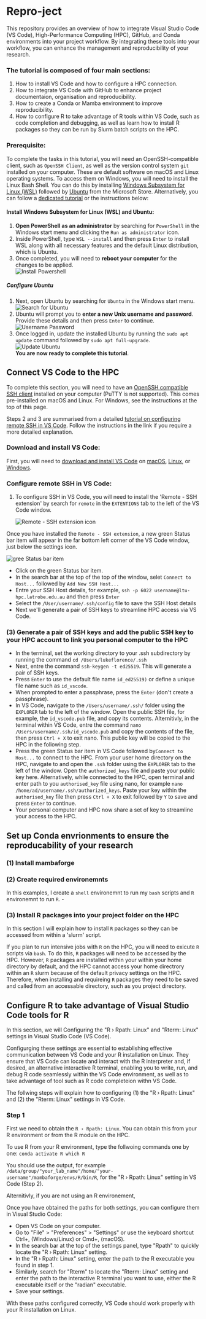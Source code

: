# Repro-ject

This repository provides an overview of how to integrate Visual Studio Code (VS Code), High-Performance Computing (HPC), GitHub, and Conda environments into your project workflow. By integrating these tools into your workflow, you can enhance the management and reproducibility of your research.

### The tutorial is composed of four main sections:
1. How to install VS Code and how to configure a HPC connection.
2. How to integrate VS Code with GitHub to enhance project documentaion, organisation and reproducibility.
3. How to create a Conda or Mamba environment to improve reproducibility.
4. How to configure R to take advantage of R tools within VS Code, such as code completion and debugging, as well as learn how to install R packages so they can be run by Slurm batch scripts on the HPC.

### Prerequisite:
To complete the tasks in this tutorial, you will need an OpenSSH-compatible client, such as `OpenSSH Client`, as well as the version control system `git` installed on your computer. These are default software on macOS and Linux operating systems. To access them on Windows, you will need to install the Linux Bash Shell. You can do this by installing [Windows Subsystem for Linux (WSL)](https://apps.microsoft.com/store/detail/windows-subsystem-for-linux/9P9TQF7MRM4R) followed by [Ubuntu](https://apps.microsoft.com/store/detail/ubuntu/9PDXGNCFSCZV) from the Microsoft Store. Alternatively, you can follow a [dedicated tutorial](https://itsfoss.com/install-bash-on-windows/) or the instructions below:

#### Install Windows Subsystem for Linux (WSL) and Ubuntu:
1. **Open PowerShell as an administrator** by searching for `PowerShell` in the Windows start menu and clicking the `Run as administrator` icon.
2. Inside PowerShell, type `WSL --install` and then press `Enter` to install WSL along with all necessary features and the default Linux distribution, which is Ubuntu.
3. Once completed, you will need to **reboot your computer** for the changes to be applied.<br>
  ![Install Powershell](https://github.com/LukeLikesDirt/Repro-ject/blob/main/.pics/install_powershell.png)
##### Configure Ubuntu
1. Next, open Ubuntu by searching for `Ubuntu` in the Windows start menu.<br>
  ![Search for Ubuntu](https://github.com/LukeLikesDirt/Repro-ject/blob/main/.pics/search_for_Ubuntu.png)<br>
2. Ubuntu will prompt you to **enter a new Unix username and password**. Provide these details and then press `Enter` to continue.<br>
  ![Username Password](https://github.com/LukeLikesDirt/Repro-ject/blob/main/.pics/username_password.png)<br>
3. Once logged in, update the installed Ubuntu by running the `sudo apt update` command followed by `sudo apt full-upgrade`.<br>
  ![Update Ubuntu](https://github.com/LukeLikesDirt/Repro-ject/blob/main/.pics/update_Ubuntu.png)<br>
**You are now ready to complete this tutorial**.<br>

## Connect VS Code to the HPC

To complete this section, you will need to have an [OpenSSH compatible SSH client](https://code.visualstudio.com/docs/remote/troubleshooting#_installing-a-supported-ssh-client) installed on your computer (PuTTY is not supported). This comes pre-installed on macOS and Linux. For Windows, see the instructions at the top of this page.

Steps 2 and 3 are summarised from a detailed [tutorial on configuring remote SSH in VS Code](https://code.visualstudio.com/docs/remote/ssh-tutorial). Follow the instructions in the link if you require a more detailed explanation.

### Download and install VS Code:
First, you will need to [download and install VS Code](https://code.visualstudio.com/) on [macOS](https://code.visualstudio.com/docs/setup/mac), [Linux](https://code.visualstudio.com/docs/setup/setup-overview), or [Windows](https://code.visualstudio.com/docs/setup/windows).

### Configure remote SSH in VS Code:
1. To configure SSH in VS Code, you will need to install the 'Remote - SSH extension' by search for `remote` in the `EXTENTIONS` tab to the left of the VS Code window.

   ![Remote - SSH extension icon](https://github.com/LukeLikesDirt/Repro-ject/blob/main/.pics/remote.png)

Once you have installed the `Remote - SSH extension`, a new green Status bar item will appear in the far bottom left corner of the VS Code window, just below the settings icon.

   ![gree Status bar item](https://github.com/LukeLikesDirt/Repro-ject/blob/main/.pics/remote-status-bar.png)

 - Click on the green Status bar item.
 - In the search bar at the top of the top of the window, selet `Connect to Host...` followed by `Add New SSH Host...`
 - Entre your SSH Host details, for example, `ssh -p 6022 username@ltu-hpc.latrobe.edu.au` and then press `Enter`
 - Select the `/User/username/.ssh/config` file to save the SSH Host details
 - Next we'll generate a pair of SSH keys to streamline HPC access via VS Code.

### (3) Generate a pair of SSH keys and add the public SSH key to your HPC account to link you personal computer to the HPC

- In the terminal, set the working directory to your .ssh subdirectory by running the command `cd /Users/lukeflorence/.ssh` 
- Next, entre the command `ssh-keygen -t ed25519`. This will generate a pair of SSH keys.
- Press `Enter` to use the default file name `id_ed25519)` or define a unique file name such as `id_vscode`.
- When prompted to enter a passphrase, press the `Enter` (don't create a passphrase).
- In VS Code, navigate to the `/Users/username/.ssh/` folder using the `EXPLORER` tab to the left of the window. Open the public SSH file, for example, the `id_vscode.pub` file, and copy its contents. Alternitivly, in the terminal  within VS Code, entre the command `nano /Users/username/.ssh/id_vscode.pub` and copy the contents of the file, then press `Ctrl + X` to exit nano. This public key will be copied to the HPC in the following step.
- Press the green Status bar item in VS Code followed by`Connect to Host...` to connect to the HPC. From your user home directory on the HPC, navigate to and open the `.ssh` folder using the `EXPLORER` tab to the left of the window. Open the `authorized_keys` file and paste your public key here. Alternatively, while connected to the HPC, open terminal and enter path to you `authorised_key` file using nano, for example `nano /home/ad/username/.ssh/authorized_keys`. Paste your key within the `authorised_key` file then press `Ctrl + X` to exit followed by `Y` to save and press `Enter` to continue. 
- Your personal computer and HPC now share a set of key to streamline your access to the HPC.

## Set up Conda envrionments to ensure the reproducability of your research

### (1) Install mambaforge

### (2) Create required environemnts 
In this examples, I create a `shell` environemnt to run my `bash` scripts and `R` environemnt to run `R`. 
    -

### (3) Install R packages into your project folder on the HPC

In this section I will explain how to install `R` packages so they can be accessed from within a 'slurm' script.

If you plan to run intensive jobs with `R` on the HPC, you will need to exicute `R` scripts via `bash`. To do this, `R` packages will need to be accessed by the HPC. However, `R` packages are installed within your within your home directory by default, and the HPC cannot access your home directrory within an `R` slurm because of the default privacy settings on the HPC. Therefore, when installing and requireing `R` packages they need to be saved and called from an accessable directory, such as you project directory.

## Configure R to take advantage of Visual Studio Code tools for R

In this section, we will Configuring the "R › Rpath: Linux" and "Rterm: Linux" settings in Visual Studio Code (VS Code).

Configurging these settings are essential to establishing effective communication between VS Code and your R installation on Linux. They ensure that VS Code can locate and interact with the R interpreter and, if desired, an alternative interactive R terminal, enabling you to write, run, and debug R code seamlessly within the VS Code environment, as well as to take advantage of tool such as R code completeion withn VS Code.

The follwing steps will explain how to configuring (1) the "R › Rpath: Linux" and (2) the "Rterm: Linux" settings in VS Code.

### Step 1
First we need to obtain the `R › Rpath: Linux`. You can obtain this from your R environment or from the R module on the HPC.

To use R from your R environment, type the follwoing commands one by one:
`conda activate R
which R`

You should use the output, for example `/data/group/"your_lab_name"/home/"your-username"/mambaforge/envs/R/bin/R`, for the "R › Rpath: Linux" setting in VS Code (Step 2).

Alternitivly, if you are not using an R environement, 


Once you have obtained the paths for both settings, you can configure them in Visual Studio Code:

 - Open VS Code on your computer.
 - Go to "File" > "Preferences" > "Settings" or use the keyboard shortcut Ctrl+, (Windows/Linux) or Cmd+, (macOS).
 - In the search bar at the top of the settings panel, type "Rpath" to quickly locate the "R › Rpath: Linux" setting.
 - In the "R › Rpath: Linux" setting, enter the path to the R executable you found in step 1.
 - Similarly, search for "Rterm" to locate the "Rterm: Linux" setting and enter the path to the interactive R terminal you want to use, either the R executable itself or the "radian" executable.
 - Save your settings.

With these paths configured correctly, VS Code should work properly with your R installation on Linux.
